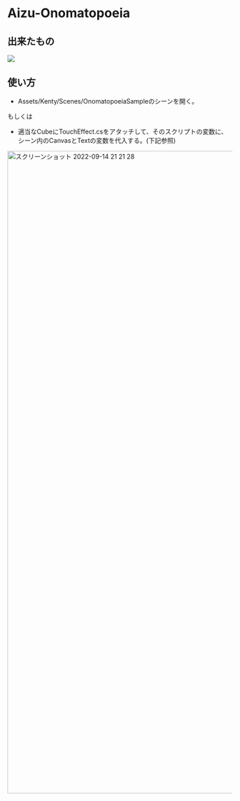 # Aizu-Onomatopoeia
## 出来たもの

[![](https://img.youtube.com/vi/X1Rv87af9S0/0.jpg)](https://www.youtube.com/watch?v=X1Rv87af9S0)

## 使い方

- Assets/Kenty/Scenes/OnomatopoeiaSampleのシーンを開く。

もしくは

- 適当なCubeにTouchEffect.csをアタッチして、そのスクリプトの変数に、シーン内のCanvasとTextの変数を代入する。(下記参照)

<img width="1440" alt="スクリーンショット 2022-09-14 21 21 28" src="https://user-images.githubusercontent.com/69253001/190153748-76107460-0e3b-4052-b11d-4eb56b2f46c4.png">

